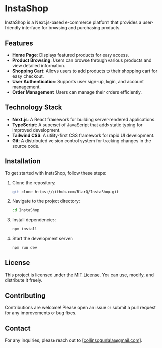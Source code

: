 # InstaShop

InstaShop is a Next.js-based e-commerce platform that provides a user-friendly interface for browsing and purchasing products.

## Features

- **Home Page**: Displays featured products for easy access.
- **Product Browsing**: Users can browse through various products and view detailed information.
- **Shopping Cart**: Allows users to add products to their shopping cart for easy checkout.
- **User Authentication**: Supports user sign-up, login, and account management.
- **Order Management**: Users can manage their orders efficiently.

## Technology Stack

- **Next.js**: A React framework for building server-rendered applications.
- **TypeScript**: A superset of JavaScript that adds static typing for improved development.
- **Tailwind CSS**: A utility-first CSS framework for rapid UI development.
- **Git**: A distributed version control system for tracking changes in the source code.

## Installation

To get started with InstaShop, follow these steps:

1. Clone the repository:
   ```bash
   git clone https://github.com/BlarQ/InstaShop.git
   ```
2. Navigate to the project directory:
   ```bash
   cd InstaShop
   ```
3. Install dependencies:
   ```bash
   npm install
   ```
4. Start the development server:
   ```bash
   npm run dev
   ```

## License

This project is licensed under the [MIT License](https://opensource.org/licenses/MIT). You can use, modify, and distribute it freely.

## Contributing

Contributions are welcome! Please open an issue or submit a pull request for any improvements or bug fixes.

## Contact

For any inquiries, please reach out to [collinsogunlala@gmail.com].
